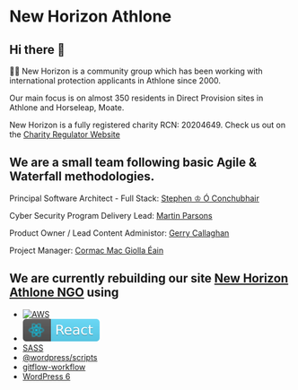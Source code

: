 # New Horizon Athlone
## Hi there 👋

🙋‍♀️ New Horizon is a community group which has been working with international protection applicants in Athlone since 2000. 

Our main focus is on almost 350 residents in Direct Provision sites in Athlone and Horseleap, Moate. 

New Horizon is a fully registered charity RCN: 20204649. Check us out on the [Charity Regulator Website](https://www.charitiesregulator.ie/en/information-for-the-public/search-the-register-of-charities/charity-detail?srchstr=new%20horizon%20athlone&regid=20204649)

## We are a small team following basic Agile & Waterfall methodologies.


Principal Software Architect - Full Stack: [Stephen ♔ Ó Conchubhair](https://github.com/theWhiteFox)

Cyber Security Program Delivery Lead: [Martin Parsons](https://github.com/martydotcom)

Product Owner / Lead Content Administor: [Gerry Callaghan](https://newhorizonathlone.org/members/gerry/)

Project Manager: [Cormac Mac Giolla Éain](https://github.com/orgs/NewHorizonAthlone/people/crowmack)

## We are currently rebuilding our site [New Horizon Athlone NGO](http://newhorizonathlone.ngo) using 
- <a href="https://aws.amazon.com/"><img alt="AWS" width="40" height="22" src="https://upload.wikimedia.org/wikipedia/commons/thumb/5/5c/AWS_Simple_Icons_AWS_Cloud.svg/1024px-AWS_Simple_Icons_AWS_Cloud.svg.png" /></a> 
- <a href="https://reactjs.org/"><img alt="React" src="https://raw.githubusercontent.com/aleen42/badges/master/src/react.svg" /></a> 
- [SASS](https://sass-lang.com/)
- [@wordpress/scripts](https://www.npmjs.com/package/@wordpress/scripts)
- [gitflow-workflow](https://www.atlassian.com/git/tutorials/comparing-workflows/gitflow-workflow)
- [WordPress 6](https://wordpress.org/support/wordpress-version/version-6-0/)
